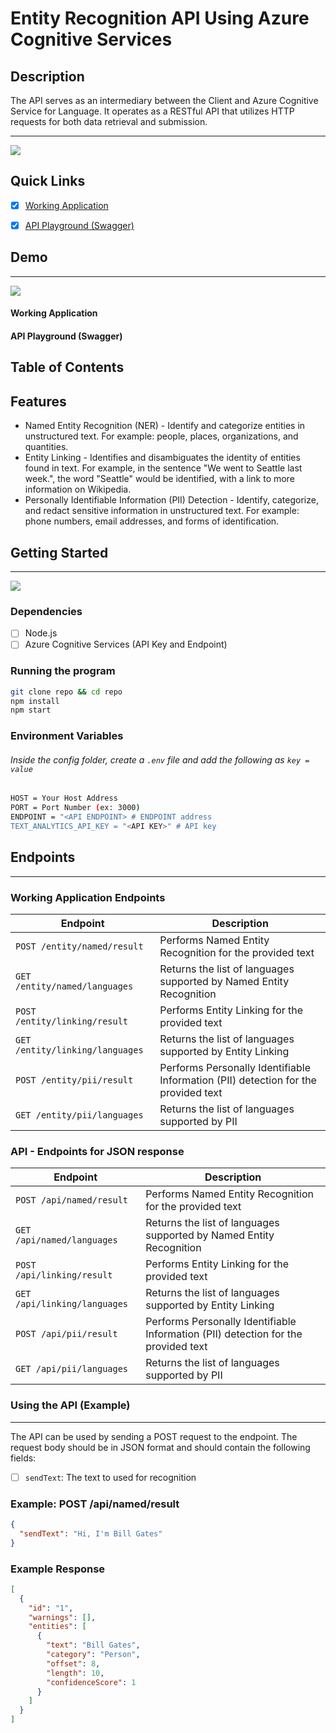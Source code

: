 # Entity Recognition API Using Azure Cognitive Services

## Description
The API serves as an intermediary between the Client and Azure Cognitive Service for Language. It operates as a RESTful API that utilizes HTTP requests for both data retrieval and submission.

---
<a href="http://159.65.233.166:3000/">![](https://img.shields.io/badge/QuickLinks-Demo-blue)</a>

## Quick Links
- [x] [Working Application](http://159.65.233.166:3000/)

- [x] [API Playground (Swagger)](http://159.65.233.166:3000/api-docs/)

## Demo

---
<a href="">![](https://img.shields.io/badge/LiveDemo-POC-red)</a>

#### Working Application
<gif goes here>

#### API Playground (Swagger)

<gif goes here>

## Table of Contents
  
## Features
  - Named Entity Recognition (NER) - Identify and categorize entities in unstructured text. For example: people, places, organizations, and quantities.
  - Entity Linking - Identifies and disambiguates the identity of entities found in text. For example, in the sentence "We went to Seattle last week.", the word "Seattle" would be identified, with a link to more information on Wikipedia.
  - Personally Identifiable Information (PII) Detection - Identify, categorize, and redact sensitive information in unstructured text. For example: phone numbers, email addresses, and forms of identification.
  
 ## Getting Started

---
<a href="">![](https://img.shields.io/badge/GettingStarted-Setup-purple) </a>

### Dependencies

- [ ] Node.js
- [ ] Azure Cognitive Services (API Key and Endpoint)

### Running the program
```bash
git clone repo && cd repo
npm install
npm start
```
### Environment Variables
###### Inside the config folder, create a `.env` file and add the following as `key = value`

```bash
HOST = Your Host Address
PORT = Port Number (ex: 3000)
ENDPOINT = "<API ENDPOINT> # ENDPOINT address
TEXT_ANALYTICS_API_KEY = "<API KEY>" # API key
```
  
## Endpoints
---


### Working Application Endpoints
| Endpoint           | Description                                                             |
| ------------------ | ----------------------------------------------------------------------- |
| `POST /entity/named/result`   |   Performs Named Entity Recognition for the provided text                   |
| `GET /entity/named/languages`   | Returns the list of languages supported by Named Entity Recognition                     |
| `POST /entity/linking/result`   |   Performs Entity Linking for the provided text                   |
| `GET /entity/linking/languages`   | Returns the list of languages supported by Entity Linking                     |
| `POST /entity/pii/result`   |   Performs Personally Identifiable Information (PII) detection for the provided text      |
| `GET /entity/pii/languages`   | Returns the list of languages supported by PII                    |
  
  
  
  
 ### API - Endpoints for JSON response
| Endpoint           | Description                                                             |
| ------------------ | ----------------------------------------------------------------------- |
| `POST /api/named/result`   |   Performs Named Entity Recognition for the provided text                   |
| `GET /api/named/languages`   | Returns the list of languages supported by Named Entity Recognition                     |
| `POST /api/linking/result`   |   Performs Entity Linking for the provided text                   |
| `GET /api/linking/languages`   | Returns the list of languages supported by Entity Linking                     |
| `POST /api/pii/result`   |   Performs Personally Identifiable Information (PII) detection for the provided text      |
| `GET /api/pii/languages`   | Returns the list of languages supported by PII                    |
  
  
 ### Using the API (Example)
---

The API can be used by sending a POST request to the endpoint. The request body should be in JSON format and should contain the following fields:
- [ ] `sendText`: The text to used for recognition

### Example: POST /api/named/result

```json
{
  "sendText": "Hi, I'm Bill Gates"
}
```

### Example Response
```json
[
  {
    "id": "1",
    "warnings": [],
    "entities": [
      {
        "text": "Bill Gates",
        "category": "Person",
        "offset": 8,
        "length": 10,
        "confidenceScore": 1
      }
    ]
  }
]
```
